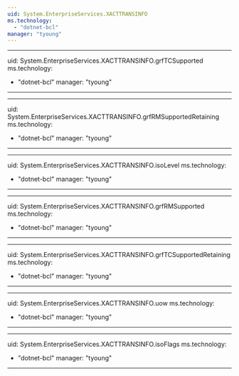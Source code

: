 ```yaml
---
uid: System.EnterpriseServices.XACTTRANSINFO
ms.technology: 
  - "dotnet-bcl"
manager: "tyoung"
---
```


---
uid: System.EnterpriseServices.XACTTRANSINFO.grfTCSupported
ms.technology: 
  - "dotnet-bcl"
manager: "tyoung"
---

---
uid: System.EnterpriseServices.XACTTRANSINFO.grfRMSupportedRetaining
ms.technology: 
  - "dotnet-bcl"
manager: "tyoung"
---

---
uid: System.EnterpriseServices.XACTTRANSINFO.isoLevel
ms.technology: 
  - "dotnet-bcl"
manager: "tyoung"
---

---
uid: System.EnterpriseServices.XACTTRANSINFO.grfRMSupported
ms.technology: 
  - "dotnet-bcl"
manager: "tyoung"
---

---
uid: System.EnterpriseServices.XACTTRANSINFO.grfTCSupportedRetaining
ms.technology: 
  - "dotnet-bcl"
manager: "tyoung"
---

---
uid: System.EnterpriseServices.XACTTRANSINFO.uow
ms.technology: 
  - "dotnet-bcl"
manager: "tyoung"
---

---
uid: System.EnterpriseServices.XACTTRANSINFO.isoFlags
ms.technology: 
  - "dotnet-bcl"
manager: "tyoung"
---
